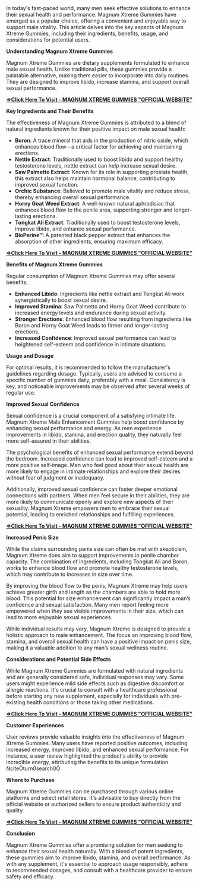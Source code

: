 <p>&nbsp;</p><p class="MsoNormal">In today's fast-paced world, many men seek effective
solutions to enhance their sexual health and performance. Magnum Xtreme Gummies
have emerged as a popular choice, offering a convenient and enjoyable way to
support male vitality. This article delves into the key aspects of Magnum
Xtreme Gummies, including their ingredients, benefits, usage, and
considerations for potential users.<o:p></o:p></p>

<p class="MsoNormal"><b>Understanding Magnum Xtreme Gummies</b><o:p></o:p></p>

<p class="MsoNormal">Magnum Xtreme Gummies are dietary supplements formulated to
enhance male sexual health. Unlike traditional pills, these gummies provide a
palatable alternative, making them easier to incorporate into daily routines.
They are designed to improve libido, increase stamina, and support overall
sexual performance.<o:p></o:p></p>

<p class="MsoNormal"><b><a href="https://nutraxyz.com/seeta">=&gt;Click Here To
Visit - MAGNUM XTREME GUMMIES "OFFICIAL WEBSITE"</a><o:p></o:p></b></p>

<p class="MsoNormal"><b>Key Ingredients and Their Benefits</b><o:p></o:p></p>

<p class="MsoNormal">The effectiveness of Magnum Xtreme Gummies is attributed to
a blend of natural ingredients known for their positive impact on male sexual
health:<o:p></o:p></p>

<ul style="margin-top: 0cm;" type="disc">
 <li class="MsoNormal" style="mso-list: l1 level1 lfo1; tab-stops: list 36.0pt;"><b>Boron</b>:
     A trace mineral that aids in the production of nitric oxide, which
     enhances blood flow—a critical factor for achieving and maintaining
     erections.<o:p></o:p></li>
 <li class="MsoNormal" style="mso-list: l1 level1 lfo1; tab-stops: list 36.0pt;"><b>Nettle
     Extract</b>: Traditionally used to boost libido and support healthy
     testosterone levels, nettle extract can help increase sexual desire.<o:p></o:p></li>
 <li class="MsoNormal" style="mso-list: l1 level1 lfo1; tab-stops: list 36.0pt;"><b>Saw
     Palmetto Extract</b>: Known for its role in supporting prostate health,
     this extract also helps maintain hormonal balance, contributing to
     improved sexual function.<o:p></o:p></li>
 <li class="MsoNormal" style="mso-list: l1 level1 lfo1; tab-stops: list 36.0pt;"><b>Orchic
     Substance</b>: Believed to promote male vitality and reduce stress,
     thereby enhancing overall sexual performance.<o:p></o:p></li>
 <li class="MsoNormal" style="mso-list: l1 level1 lfo1; tab-stops: list 36.0pt;"><b>Horny
     Goat Weed Extract</b>: A well-known natural aphrodisiac that enhances
     blood flow to the penile area, supporting stronger and longer-lasting
     erections.<o:p></o:p></li>
 <li class="MsoNormal" style="mso-list: l1 level1 lfo1; tab-stops: list 36.0pt;"><b>Tongkat
     Ali Extract</b>: Traditionally used to boost testosterone levels, improve
     libido, and enhance sexual performance.<o:p></o:p></li>
 <li class="MsoNormal" style="mso-list: l1 level1 lfo1; tab-stops: list 36.0pt;"><b>BioPerine™</b>:
     A patented black pepper extract that enhances the absorption of other
     ingredients, ensuring maximum efficacy.<o:p></o:p></li>
</ul>

<p class="MsoNormal"><b><a href="https://nutraxyz.com/seeta">=&gt;Click Here To
Visit - MAGNUM XTREME GUMMIES "OFFICIAL WEBSITE"</a><o:p></o:p></b></p>

<p class="MsoNormal"><b>Benefits of Magnum Xtreme Gummies</b><o:p></o:p></p>

<p class="MsoNormal">Regular consumption of Magnum Xtreme Gummies may offer
several benefits:<o:p></o:p></p>

<ul style="margin-top: 0cm;" type="disc">
 <li class="MsoNormal" style="mso-list: l0 level1 lfo2; tab-stops: list 36.0pt;"><b>Enhanced
     Libido</b>: Ingredients like nettle extract and Tongkat Ali work
     synergistically to boost sexual desire.<o:p></o:p></li>
 <li class="MsoNormal" style="mso-list: l0 level1 lfo2; tab-stops: list 36.0pt;"><b>Improved
     Stamina</b>: Saw Palmetto and Horny Goat Weed contribute to increased
     energy levels and endurance during sexual activity.<o:p></o:p></li>
 <li class="MsoNormal" style="mso-list: l0 level1 lfo2; tab-stops: list 36.0pt;"><b>Stronger
     Erections</b>: Enhanced blood flow resulting from ingredients like Boron
     and Horny Goat Weed leads to firmer and longer-lasting erections.<o:p></o:p></li>
 <li class="MsoNormal" style="mso-list: l0 level1 lfo2; tab-stops: list 36.0pt;"><b>Increased
     Confidence</b>: Improved sexual performance can lead to heightened
     self-esteem and confidence in intimate situations.<o:p></o:p></li>
</ul>

<p class="MsoNormal"><b>Usage and Dosage</b><o:p></o:p></p>

<p class="MsoNormal">For optimal results, it is recommended to follow the
manufacturer's guidelines regarding dosage. Typically, users are advised to
consume a specific number of gummies daily, preferably with a meal. Consistency
is key, and noticeable improvements may be observed after several weeks of
regular use.<o:p></o:p></p>

<p class="MsoNormal"><b>Improved Sexual Confidence<o:p></o:p></b></p>

<p class="MsoNormal">Sexual confidence is a crucial component of a satisfying
intimate life. Magnum Xtreme Male Enhancement Gummies help boost confidence by
enhancing sexual performance and energy. As men experience improvements in
libido, stamina, and erection quality, they naturally feel more self-assured in
their abilities.<o:p></o:p></p>

<p class="MsoNormal">The psychological benefits of enhanced sexual performance
extend beyond the bedroom. Increased confidence can lead to improved
self-esteem and a more positive self-image. Men who feel good about their
sexual health are more likely to engage in intimate relationships and explore
their desires without fear of judgment or inadequacy.<o:p></o:p></p>

<p class="MsoNormal">Additionally, improved sexual confidence can foster deeper
emotional connections with partners. When men feel secure in their abilities,
they are more likely to communicate openly and explore new aspects of their
sexuality. Magnum Xtreme empowers men to embrace their sexual potential,
leading to enriched relationships and fulfilling experiences.<o:p></o:p></p>

<p class="MsoNormal"><b><a href="https://nutraxyz.com/seeta">=&gt;Click Here To
Visit - MAGNUM XTREME GUMMIES "OFFICIAL WEBSITE"</a><o:p></o:p></b></p>

<p class="MsoNormal"><b>Increased Penis Size<o:p></o:p></b></p>

<p class="MsoNormal">While the claims surrounding penis size can often be met
with skepticism, Magnum Xtreme does aim to support improvements in penile
chamber capacity. The combination of ingredients, including Tongkat Ali and
Boron, works to enhance blood flow and promote healthy testosterone levels,
which may contribute to increases in size over time.<o:p></o:p></p>

<p class="MsoNormal">By improving the blood flow to the penis, Magnum Xtreme may
help users achieve greater girth and length as the chambers are able to hold
more blood. This potential for size enhancement can significantly impact a
man’s confidence and sexual satisfaction. Many men report feeling more
empowered when they see visible improvements in their size, which can lead to
more enjoyable sexual experiences.<o:p></o:p></p>

<p class="MsoNormal">While individual results may vary, Magnum Xtreme is designed
to provide a holistic approach to male enhancement. The focus on improving
blood flow, stamina, and overall sexual health can have a positive impact on
penis size, making it a valuable addition to any man’s sexual wellness routine.<o:p></o:p></p>

<p class="MsoNormal"><b>Considerations and Potential Side Effects</b><o:p></o:p></p>

<p class="MsoNormal">While Magnum Xtreme Gummies are formulated with natural
ingredients and are generally considered safe, individual responses may vary.
Some users might experience mild side effects such as digestive discomfort or
allergic reactions. It's crucial to consult with a healthcare professional
before starting any new supplement, especially for individuals with
pre-existing health conditions or those taking other medications.<o:p></o:p></p>

<p class="MsoNormal"><b><a href="https://nutraxyz.com/seeta">=&gt;Click Here To
Visit - MAGNUM XTREME GUMMIES "OFFICIAL WEBSITE"</a><o:p></o:p></b></p>

<p class="MsoNormal"><b>Customer Experiences</b><o:p></o:p></p>

<p class="MsoNormal">User reviews provide valuable insights into the
effectiveness of Magnum Xtreme Gummies. Many users have reported positive
outcomes, including increased energy, improved libido, and enhanced sexual
performance. For instance, a user review highlighted the product's ability to
provide incredible energy, attributing the benefits to its unique formulation.
citeturn0search0<o:p></o:p></p>

<p class="MsoNormal"><b>Where to Purchase</b><o:p></o:p></p>

<p class="MsoNormal">Magnum Xtreme Gummies can be purchased through various
online platforms and select retail stores. It's advisable to buy directly from
the official website or authorized sellers to ensure product authenticity and
quality.<o:p></o:p></p>

<p class="MsoNormal"><b><a href="https://nutraxyz.com/seeta">=&gt;Click Here To
Visit - MAGNUM XTREME GUMMIES "OFFICIAL WEBSITE"</a><o:p></o:p></b></p>

<p class="MsoNormal"><b>Conclusion</b><o:p></o:p></p>

<p class="MsoNormal">Magnum Xtreme Gummies offer a promising solution for men
seeking to enhance their sexual health naturally. With a blend of potent
ingredients, these gummies aim to improve libido, stamina, and overall
performance. As with any supplement, it's essential to approach usage
responsibly, adhere to recommended dosages, and consult with a healthcare
provider to ensure safety and efficacy.<o:p></o:p></p>

<p class="MsoNormal"><o:p>&nbsp;</o:p></p>
